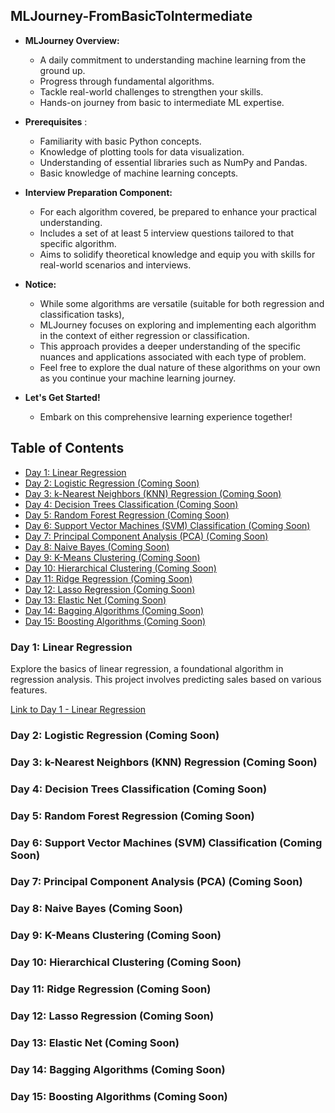 ## MLJourney-FromBasicToIntermediate

- **MLJourney Overview:**
  - A daily commitment to understanding machine learning from the ground up.
  - Progress through fundamental algorithms.
  - Tackle real-world challenges to strengthen your skills.
  - Hands-on journey from basic to intermediate ML expertise.

- **Prerequisites** :
  - Familiarity with basic Python concepts.
  - Knowledge of plotting tools for data visualization.
  - Understanding of essential libraries such as NumPy and Pandas.
  - Basic knowledge of machine learning concepts.

- **Interview Preparation Component:**
  - For each algorithm covered, be prepared to enhance your practical understanding.
  - Includes a set of at least 5 interview questions tailored to that specific algorithm.
  - Aims to solidify theoretical knowledge and equip you with skills for real-world scenarios and interviews.

- **Notice:**
  - While some algorithms are versatile (suitable for both regression and classification tasks),
  - MLJourney focuses on exploring and implementing each algorithm in the context of either regression or classification.
  - This approach provides a deeper understanding of the specific nuances and applications associated with each type of problem.
  - Feel free to explore the dual nature of these algorithms on your own as you continue your machine learning journey.

- **Let's Get Started!**
  - Embark on this comprehensive learning experience together!

## Table of Contents
- [Day 1: Linear Regression](#day-1-linear-regression)
- [Day 2: Logistic Regression (Coming Soon)](#day-2-logistic-regression-coming-soon)
- [Day 3: k-Nearest Neighbors (KNN) Regression (Coming Soon)](#day-3-k-nearest-neighbors-knn-regression-coming-soon)
- [Day 4: Decision Trees Classification (Coming Soon)](#day-4-decision-trees-classification-coming-soon)
- [Day 5: Random Forest Regression (Coming Soon)](#day-5-random-forest-regression-coming-soon)
- [Day 6: Support Vector Machines (SVM) Classification (Coming Soon)](#day-6-support-vector-machines-svm-classification-coming-soon)
- [Day 7: Principal Component Analysis (PCA) (Coming Soon)](#day-7-principal-component-analysis-pca-coming-soon)
- [Day 8: Naive Bayes (Coming Soon)](#day-8-naive-bayes-coming-soon)
- [Day 9: K-Means Clustering (Coming Soon)](#day-9-k-means-clustering-coming-soon)
- [Day 10: Hierarchical Clustering (Coming Soon)](#day-10-hierarchical-clustering-coming-soon)
- [Day 11: Ridge Regression (Coming Soon)](#day-11-ridge-regression-coming-soon)
- [Day 12: Lasso Regression (Coming Soon)](#day-12-lasso-regression-coming-soon)
- [Day 13: Elastic Net (Coming Soon)](#day-13-elastic-net-coming-soon)
- [Day 14: Bagging Algorithms (Coming Soon)](#day-14-bagging-algorithms-coming-soon)
- [Day 15: Boosting Algorithms (Coming Soon)](#day-15-boosting-algorithms-coming-soon)

### Day 1: Linear Regression
Explore the basics of linear regression, a foundational algorithm in regression analysis. This project involves predicting sales based on various features.

[Link to Day 1 - Linear Regression](https://github.com/AnilKamath27/OIBSIP/tree/main/Project_Sales_Prediction)

### Day 2: Logistic Regression (Coming Soon)

### Day 3: k-Nearest Neighbors (KNN) Regression (Coming Soon)

### Day 4: Decision Trees Classification (Coming Soon)

### Day 5: Random Forest Regression (Coming Soon)

### Day 6: Support Vector Machines (SVM) Classification (Coming Soon)

### Day 7: Principal Component Analysis (PCA) (Coming Soon)

### Day 8: Naive Bayes (Coming Soon)

### Day 9: K-Means Clustering (Coming Soon)

### Day 10: Hierarchical Clustering (Coming Soon)

### Day 11: Ridge Regression (Coming Soon)

### Day 12: Lasso Regression (Coming Soon)

### Day 13: Elastic Net (Coming Soon)

### Day 14: Bagging Algorithms (Coming Soon)

### Day 15: Boosting Algorithms (Coming Soon)